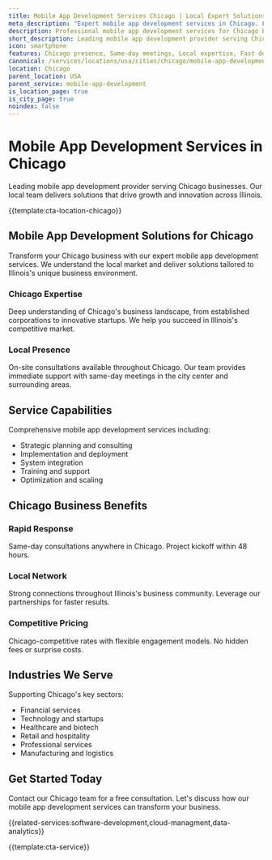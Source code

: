 ```yaml
---
title: Mobile App Development Services Chicago | Local Expert Solutions
meta_description: "Expert mobile app development services in Chicago. Local team, same-day consultations, proven results. Transform your business today."
description: Professional mobile app development services for Chicago businesses
short_description: Leading mobile app development provider serving Chicago and Illinois.
icon: smartphone
features: Chicago presence, Same-day meetings, Local expertise, Fast deployment, Competitive rates, Proven track record
canonical: /services/locations/usa/cities/chicago/mobile-app-development-chicago.html
location: Chicago
parent_location: USA
parent_service: mobile-app-development
is_location_page: true
is_city_page: true
noindex: false
---
```


# Mobile App Development Services in Chicago

Leading mobile app development provider serving Chicago businesses. Our local team delivers solutions that drive growth and innovation across Illinois.

{{template:cta-location-chicago}}

## Mobile App Development Solutions for Chicago

Transform your Chicago business with our expert mobile app development services. We understand the local market and deliver solutions tailored to Illinois's unique business environment.

### Chicago Expertise

Deep understanding of Chicago's business landscape, from established corporations to innovative startups. We help you succeed in Illinois's competitive market.

### Local Presence

On-site consultations available throughout Chicago. Our team provides immediate support with same-day meetings in the city center and surrounding areas.

## Service Capabilities

Comprehensive mobile app development services including:
- Strategic planning and consulting
- Implementation and deployment
- System integration
- Training and support
- Optimization and scaling

## Chicago Business Benefits

### Rapid Response
Same-day consultations anywhere in Chicago. Project kickoff within 48 hours.

### Local Network
Strong connections throughout Illinois's business community. Leverage our partnerships for faster results.

### Competitive Pricing
Chicago-competitive rates with flexible engagement models. No hidden fees or surprise costs.

## Industries We Serve

Supporting Chicago's key sectors:
- Financial services
- Technology and startups
- Healthcare and biotech
- Retail and hospitality
- Professional services
- Manufacturing and logistics

## Get Started Today

Contact our Chicago team for a free consultation. Let's discuss how our mobile app development services can transform your business.

{{related-services:software-development,cloud-managment,data-analytics}}

{{template:cta-service}}
